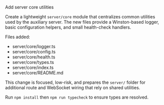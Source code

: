 Add server core utilities

Create a lightweight `server/core` module that centralizes common utilities
used by the auxiliary server. The new files provide a Winston-based logger,
basic configuration helpers, and small health-check handlers.

Files added:
- server/core/logger.ts
- server/core/config.ts
- server/core/health.ts
- server/core/types.ts
- server/core/index.ts
- server/core/README.md

This change is focused, low-risk, and prepares the `server/` folder for
additional route and WebSocket wiring that rely on shared utilities.

Run `npm install` then `npm run typecheck` to ensure types are resolved.
